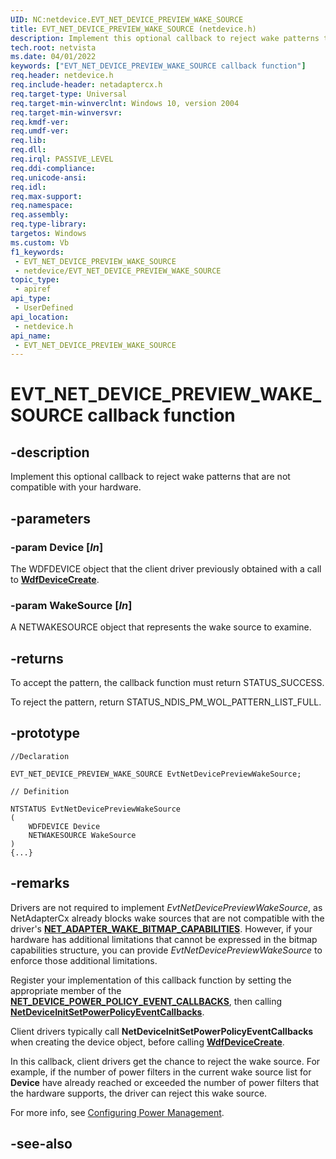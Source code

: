 ```yaml
---
UID: NC:netdevice.EVT_NET_DEVICE_PREVIEW_WAKE_SOURCE
title: EVT_NET_DEVICE_PREVIEW_WAKE_SOURCE (netdevice.h)
description: Implement this optional callback to reject wake patterns that are not compatible with your hardware.
tech.root: netvista
ms.date: 04/01/2022
keywords: ["EVT_NET_DEVICE_PREVIEW_WAKE_SOURCE callback function"]
req.header: netdevice.h
req.include-header: netadaptercx.h 
req.target-type: Universal
req.target-min-winverclnt: Windows 10, version 2004
req.target-min-winversvr: 
req.kmdf-ver: 
req.umdf-ver: 
req.lib: 
req.dll: 
req.irql: PASSIVE_LEVEL
req.ddi-compliance: 
req.unicode-ansi: 
req.idl: 
req.max-support: 
req.namespace: 
req.assembly: 
req.type-library: 
targetos: Windows
ms.custom: Vb
f1_keywords:
 - EVT_NET_DEVICE_PREVIEW_WAKE_SOURCE
 - netdevice/EVT_NET_DEVICE_PREVIEW_WAKE_SOURCE
topic_type:
 - apiref
api_type:
 - UserDefined
api_location:
 - netdevice.h
api_name:
 - EVT_NET_DEVICE_PREVIEW_WAKE_SOURCE
---
```


# EVT_NET_DEVICE_PREVIEW_WAKE_SOURCE callback function


## -description

Implement this optional callback to reject wake patterns that are not compatible with your hardware.

## -parameters

### -param Device [_In_]

The WDFDEVICE object that the client driver previously obtained with a call to [**WdfDeviceCreate**](../wdfdevice/nf-wdfdevice-wdfdevicecreate.md).

### -param WakeSource [_In_]

A NETWAKESOURCE object that represents the wake source to examine.

## -returns

To accept the pattern, the callback function must return STATUS_SUCCESS.

To reject the pattern, return STATUS_NDIS_PM_WOL_PATTERN_LIST_FULL.

## -prototype

```
//Declaration

EVT_NET_DEVICE_PREVIEW_WAKE_SOURCE EvtNetDevicePreviewWakeSource; 

// Definition

NTSTATUS EvtNetDevicePreviewWakeSource 
(
	WDFDEVICE Device
	NETWAKESOURCE WakeSource
)
{...}

```

## -remarks

Drivers are not required to implement *EvtNetDevicePreviewWakeSource*, as NetAdapterCx already blocks wake sources that are not compatible with the driver's [**NET_ADAPTER_WAKE_BITMAP_CAPABILITIES**](../netadapter/ns-netadapter-_net_adapter_wake_bitmap_capabilities.md). However, if your hardware has additional limitations that cannot be expressed in the bitmap capabilities structure, you can provide *EvtNetDevicePreviewWakeSource* to enforce those additional limitations.

Register your implementation of this callback function by setting the appropriate member of the [**NET_DEVICE_POWER_POLICY_EVENT_CALLBACKS**](../netdevice/ns-netdevice-_net_device_power_policy_event_callbacks.md), then calling [**NetDeviceInitSetPowerPolicyEventCallbacks**](../netdevice/nf-netdevice-netdeviceinitsetpowerpolicyeventcallbacks.md).

Client drivers typically call **NetDeviceInitSetPowerPolicyEventCallbacks** when creating the device object, before calling [**WdfDeviceCreate**](../wdfdevice/nf-wdfdevice-wdfdevicecreate.md).

In this callback, client drivers get the chance to reject the wake source. For example, if the number of power filters in the current wake source list for **Device** have already reached or exceeded the number of power filters that the hardware supports, the driver can reject this wake source.

For more info, see [Configuring Power Management](/windows-hardware/drivers/netcx/configuring-power-management).

## -see-also
